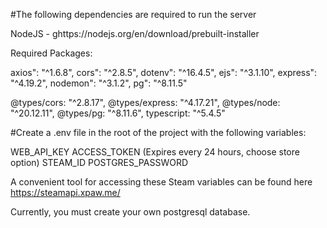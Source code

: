#The following dependencies are required to run the server

NodeJS - ghttps://nodejs.org/en/download/prebuilt-installer

Required Packages:

axios": "^1.6.8",
cors": "^2.8.5",
dotenv": "^16.4.5",
ejs": "^3.1.10",
express": "^4.19.2",
nodemon": "^3.1.2",
pg": "^8.11.5"

@types/cors: "^2.8.17",
@types/express: "^4.17.21",
@types/node: "^20.12.11",
@types/pg: "^8.11.6",
typescript: "^5.4.5"



#Create a .env file in the root of the project with the following variables:

WEB_API_KEY 
ACCESS_TOKEN  (Expires every 24 hours, choose store option)
STEAM_ID
POSTGRES_PASSWORD

A convenient tool for accessing these Steam variables can be found here https://steamapi.xpaw.me/

Currently, you must create your own postgresql database.

